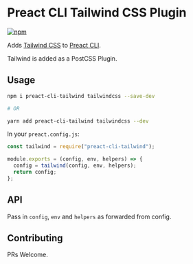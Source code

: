 # Preact CLI Tailwind CSS Plugin

[![npm](https://img.shields.io/npm/v/preact-cli-tailwind)](https://www.npmjs.com/package/preact-cli-tailwind)

Adds [Tailwind CSS](https://tailwindcss.com/) to [Preact CLI](https://github.com/preactjs/preact-cli).

Tailwind is added as a PostCSS Plugin.

## Usage

```bash
npm i preact-cli-tailwind tailwindcss --save-dev

# OR

yarn add preact-cli-tailwind tailwindcss --dev
```

In your `preact.config.js`:

```js
const tailwind = require("preact-cli-tailwind");

module.exports = (config, env, helpers) => {
  config = tailwind(config, env, helpers);
  return config;
};
```

## API

Pass in `config`, `env` and `helpers` as forwarded from config.

## Contributing

PRs Welcome.
